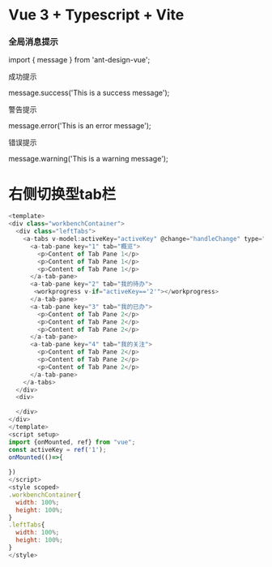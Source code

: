# Vue 3 + Typescript + Vite

### 全局消息提示
import { message } from 'ant-design-vue';

成功提示

message.success('This is a success message');

警告提示

message.error('This is an error message');

错误提示

message.warning('This is a warning message');

# 右侧切换型tab栏

```javascript
<template>
<div class="workbenchContainer">
  <div class="leftTabs">
    <a-tabs v-model:activeKey="activeKey" @change="handleChange" type="card" tab-position="left" style="height: 100%;overflow: scroll">
      <a-tab-pane key="1" tab="概览">
        <p>Content of Tab Pane 1</p>
        <p>Content of Tab Pane 1</p>
        <p>Content of Tab Pane 1</p>
      </a-tab-pane>
      <a-tab-pane key="2" tab="我的待办">
       <workprogress v-if="activeKey=='2'"></workprogress>
      </a-tab-pane>
      <a-tab-pane key="3" tab="我的已办">
        <p>Content of Tab Pane 2</p>
        <p>Content of Tab Pane 2</p>
        <p>Content of Tab Pane 2</p>
      </a-tab-pane>
      <a-tab-pane key="4" tab="我的关注">
        <p>Content of Tab Pane 2</p>
        <p>Content of Tab Pane 2</p>
        <p>Content of Tab Pane 2</p>
      </a-tab-pane>
    </a-tabs>
  </div>
  <div>

  </div>
</div>
</template>
<script setup>
import {onMounted, ref} from "vue";
const activeKey = ref('1');
onMounted(()=>{
 
})
</script>
<style scoped>
.workbenchContainer{
  width: 100%;
  height: 100%;
}
.leftTabs{
  width: 100%;
  height: 100%;
}
</style>
```

